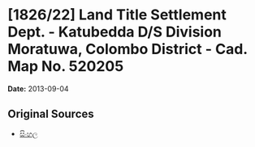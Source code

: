 # [1826/22] Land Title Settlement Dept. - Katubedda D/S Division Moratuwa, Colombo District - Cad. Map No. 520205

**Date:** 2013-09-04

## Original Sources

- [සිංහල](https://documents.gov.lk/view/extra-gazettes/2013/9/1826-22_S.pdf)
